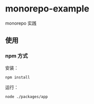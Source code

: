 # monorepo-example
monorepo 实践

## 使用

### npm 方式

安装：
```
npm install
```

运行：

```
node ./packages/app
```
